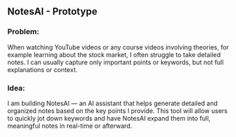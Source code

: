## NotesAI - Prototype 

### Problem:

When watching YouTube videos or any course videos involving theories, for example learning about the stock market, I often struggle to take detailed notes. I can usually capture only important points or keywords, but not full explanations or context.

### Idea:

I am building NotesAI — an AI assistant that helps generate detailed and organized notes based on the key points I provide. This tool will allow users to quickly jot down keywords and have NotesAI expand them into full, meaningful notes in real-time or afterward.
